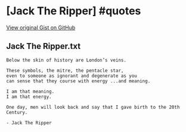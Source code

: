 # [Jack The Ripper] #quotes

[View original Gist on GitHub](https://gist.github.com/Integralist/1debaf8bbb27fda5009888d9ff6f59a7)

## Jack The Ripper.txt

```text
Below the skin of history are London’s veins. 

These symbols, the mitre, the pentacle star, 
even to someone as ignorant and degenerate as you 
can sense that they course with energy ...and meaning. 

I am that meaning. 
I am that energy. 

One day, men will look back and say that I gave birth to the 20th Century.

- Jack The Ripper
```

